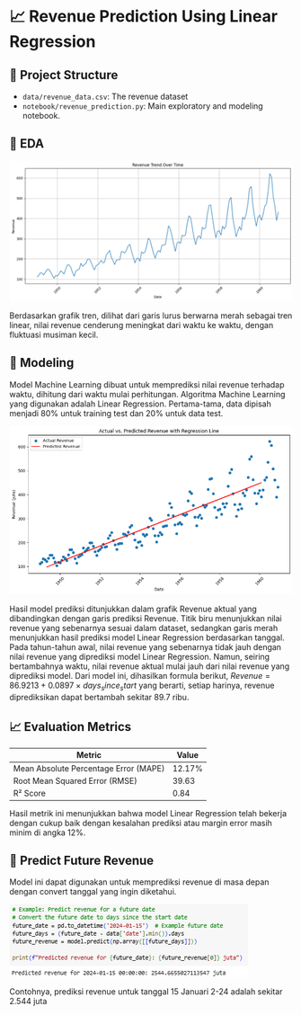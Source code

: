 # 📈 Revenue Prediction Using Linear Regression

## 🔧 Project Structure

- `data/revenue_data.csv`: The revenue dataset
- `notebook/revenue_prediction.py`: Main exploratory and modeling notebook.

## 🌟 EDA
![Grafik revenue berdasarkan waktu](data/revenue_trend_over_time.png)

Berdasarkan grafik tren, dilihat dari garis lurus berwarna merah sebagai tren linear, nilai revenue cenderung meningkat dari waktu ke waktu, dengan fluktuasi musiman kecil.

## 🌟 Modeling
Model Machine Learning dibuat untuk memprediksi nilai revenue terhadap waktu, dihitung dari waktu mulai perhitungan. Algoritma Machine Learning yang digunakan adalah Linear Regression. Pertama-tama, data dipisah menjadi 80% untuk training test dan 20% untuk data test.

![Perbandingan data aktual dan data prediksi model Linear Regression](data/actual_vs_predicted.png)

Hasil model prediksi ditunjukkan dalam grafik Revenue aktual yang dibandingkan dengan garis prediksi Revenue. Titik biru menunjukkan nilai revenue yang sebenarnya sesuai dalam dataset, sedangkan garis merah menunjukkan hasil prediksi model Linear Regression berdasarkan tanggal. Pada tahun-tahun awal, nilai revenue yang sebenarnya tidak jauh dengan nilai revenue yang diprediksi model Linear Regression. Namun, seiring bertambahnya waktu, nilai revenue aktual mulai jauh dari nilai revenue yang diprediksi model. Dari model ini, dihasilkan formula berikut,
$Revenue = 86.9213 + 0.0897 × days_since_start$
yang berarti, setiap harinya, revenue diprediksikan dapat bertambah sekitar 89.7 ribu.

## 📈 Evaluation Metrics
| Metric                                | Value           |
|---------------------------------------|-----------------|
| Mean Absolute Percentage Error (MAPE) | 12.17%          |
| Root Mean Squared Error (RMSE)        | 39.63           |
| R² Score                              | 0.84            |
Hasil metrik ini menunjukkan bahwa model Linear Regression telah bekerja dengan cukup baik dengan kesalahan prediksi atau margin error masih minim di angka 12%. 

## 🧠 Predict Future Revenue 
Model ini dapat digunakan untuk memprediksi revenue di masa depan dengan convert tanggal yang ingin diketahui. 

![Prediksi Revenue di Masa Depan](data/predicted_new.png)

Contohnya, prediksi revenue untuk tanggal 15 Januari 2-24 adalah sekitar 2.544 juta
